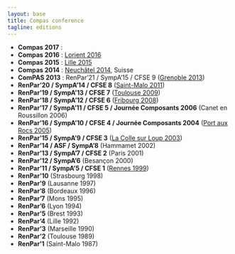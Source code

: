 ```yaml
---
layout: base
title: Compas conference
tagline: editions
---
```

* **Compas 2017** : 
* **Compas 2016** : [Lorient 2016](http://compas2016.sciencesconf.org)
* **Compas 2015** : [Lille 2015](http://compas15.lifl.fr)
* **Compas 2014** : [Neuchâtel 2014](http://compas2014.unine.ch), Suisse
* **ComPAS 2013** : RenPar’21 / SympA’15 / CFSE 9 ([Grenoble 2013](http://compas2013.inrialpes.fr))
* **RenPar’20 / SympA’14 / CFSE 8** ([Saint-Malo 2011](http://renpar.irisa.fr))
* **RenPar’19 / SympA’13 / CFSE 7** ([Toulouse 2009](http://www.irit.fr/Toulouse2009))
* **RenPar’18 / SympA’12 / CFSE 6** ([Fribourg 2008](http://gridgroup.hefr.ch/renpar))
* **RenPar’17 / SympA’11 / CFSE 5 / Journée Composants 2006** (Canet en Roussillon 2006)
* **RenPar’16 / SympA’10 / CFSE 4 / Journée Composants 2004** ([Port aux Rocs 2005](http://www.emn.fr/z-info/renpar2005))
* **RenPar’15 / SympA’9 / CFSE 3** ([La Colle sur Loup 2003](http://www-sop.inria.fr/oasis/renpar15))
* **RenPar’14 / ASF / SympA’8** (Hammamet 2002)
* **RenPar’13 / SympA’7 / CFSE 2** (Paris 2001)
* **RenPar’12 / SympA’6** (Besançon 2000)
* **RenPar’11 / SympA’5 / CFSE 1** ([Rennes 1999](http://www.irisa.fr/manifestations/1999/renpar11))
* **RenPar’10** (Strasbourg 1998)
* **RenPar’9** (Lausanne 1997)
* **RenPar’8** (Bordeaux 1996)
* **RenPar’7** (Mons 1995)
* **RenPar’6** (Lyon 1994)
* **RenPar’5** (Brest 1993)
* **RenPar’4** (Lille 1992)
* **RenPar’3** (Marseille 1990)
* **RenPar’2** (Toulouse 1989)
* **RenPar’1** (Saint-Malo 1987)